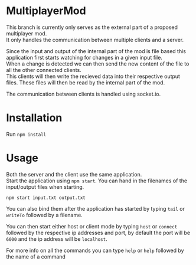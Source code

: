 # MultiplayerMod

This branch is currently only serves as the external part of a proposed multiplayer mod.  
It only handles the communication between multiple clients and a server.  

Since the input and output of the internal part of the mod is file based this application first starts watching for changes in a given input file.  
When a change is detected we can then send the new content of the file to all the other connected clients.  
This clients will then write the recieved data into their respective output files. These files will then be read by the internal part of the mod.

The communication between clients is handled using socket.io.

# Installation

Run `npm install`

# Usage

Both the server and the client use the same application.  
Start the application using `npm start`. You can hand in the filenames of the input/output files when starting.  

`npm start input.txt output.txt`

You can also bind them after the application has started by typing `tail` or `writeTo` followed by a filename.

You can then start either host or client mode by typing `host` or `connect` followed by the respective ip addresses and port, by default the port will be `6000` and the ip address will be `localhost`.

For more info on all the commands you can type `help` or `help` followed by the name of a command